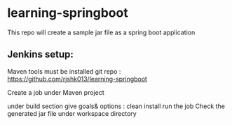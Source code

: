 # learning-springboot

This repo will create a sample jar file as a spring boot application

Jenkins setup:
----------------

Maven tools must be installed 
git repo : https://github.com/rjshk013/learning-springboot

Create a job under Maven project 

under build section give goals& options : clean install
run the job
Check the generated jar file under workspace directory
